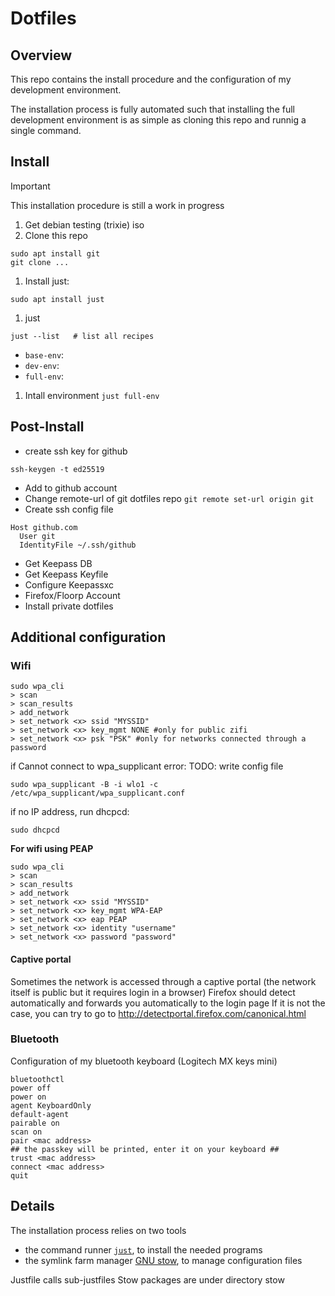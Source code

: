 # Dotfiles

## Overview
This repo contains the install procedure and the configuration of my development environment.

The installation process is fully automated such that installing the full development environment is as simple as cloning this repo and runnig a single command.


## Install

> [!IMPORTANT]  
> This installation procedure is still a work in progress

1) Get debian testing (trixie) iso 
1) Clone this repo
```
sudo apt install git
git clone ...
```

1) Install just:
```
sudo apt install just
```

1) just
```
just --list   # list all recipes
```

* `base-env`: 
* `dev-env`: 
* `full-env`: 

1) Intall environment
`just full-env`

## Post-Install
- create ssh key for github
```
ssh-keygen -t ed25519
```
- Add to github account
- Change remote-url of git dotfiles repo
```git remote set-url origin git```
- Create ssh config file
```
Host github.com
  User git
  IdentityFile ~/.ssh/github
```

- Get Keepass DB
- Get Keepass Keyfile
- Configure Keepassxc
- Firefox/Floorp Account
- Install private dotfiles 


## Additional configuration

### Wifi
```
sudo wpa_cli
> scan
> scan_results
> add_network
> set_network <x> ssid "MYSSID"
> set_network <x> key_mgmt NONE #only for public zifi
> set_network <x> psk "PSK" #only for networks connected through a password
```


if Cannot connect to wpa_supplicant error:
TODO: write config file
```
sudo wpa_supplicant -B -i wlo1 -c /etc/wpa_supplicant/wpa_supplicant.conf
```


if no IP address, run dhcpcd:
```
sudo dhcpcd
```


**For wifi using PEAP**
```
sudo wpa_cli
> scan
> scan_results
> add_network
> set_network <x> ssid "MYSSID"
> set_network <x> key_mgmt WPA-EAP
> set_network <x> eap PEAP
> set_network <x> identity "username"
> set_network <x> password "password"

```


#### Captive portal
Sometimes the network is accessed through a captive portal (the network itself is public but it requires login in a browser)
Firefox should detect automatically and forwards you automatically to the login page
If it is not the case, you can try to go to http://detectportal.firefox.com/canonical.html

### Bluetooth
Configuration of my bluetooth keyboard (Logitech MX keys mini)
```
bluetoothctl
power off
power on
agent KeyboardOnly
default-agent
pairable on
scan on
pair <mac address>
## the passkey will be printed, enter it on your keyboard ##
trust <mac address>
connect <mac address>
quit
```

## Details

The installation process relies on two tools
- the command runner [`just`](https://github.com/casey/just), to install the needed programs
- the symlink farm manager [GNU stow](https://www.gnu.org/software/stow/), to manage configuration files

Justfile calls sub-justfiles
Stow packages are under directory stow

